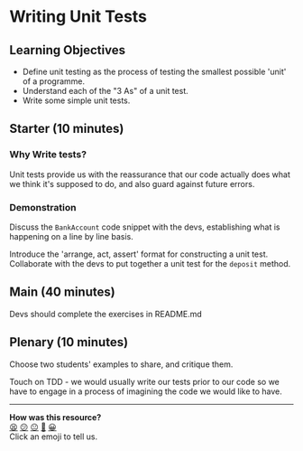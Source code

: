 # Writing Unit Tests

## Learning Objectives

- Define unit testing as the process of testing the smallest possible 'unit' of a programme.
- Understand each of the "3 As" of a unit test.
- Write some simple unit tests.

## Starter (10 minutes)

### Why Write tests?

Unit tests provide us with the reassurance that our code actually does what we think it's supposed to do, and also guard against future errors.

### Demonstration

Discuss the `BankAccount` code snippet with the devs, establishing what is happening on a line by line basis.

Introduce the 'arrange, act, assert' format for constructing a unit test. Collaborate with the devs to put together a unit test for the `deposit` method.

## Main (40 minutes)

Devs should complete the exercises in README.md

## Plenary (10 minutes)

Choose two students' examples to share, and critique them.

Touch on TDD - we would usually write our tests prior to our code so we have to engage in a process of imagining the code we would like to have.

<!-- BEGIN GENERATED SECTION DO NOT EDIT -->

---

**How was this resource?**  
[😫](https://airtable.com/shrUJ3t7KLMqVRFKR?prefill_Repository=skills-workshops&prefill_File=test_driven_development/writing_tests/COACH_INSTRUCTIONS.md&prefill_Sentiment=😫) [😕](https://airtable.com/shrUJ3t7KLMqVRFKR?prefill_Repository=skills-workshops&prefill_File=test_driven_development/writing_tests/COACH_INSTRUCTIONS.md&prefill_Sentiment=😕) [😐](https://airtable.com/shrUJ3t7KLMqVRFKR?prefill_Repository=skills-workshops&prefill_File=test_driven_development/writing_tests/COACH_INSTRUCTIONS.md&prefill_Sentiment=😐) [🙂](https://airtable.com/shrUJ3t7KLMqVRFKR?prefill_Repository=skills-workshops&prefill_File=test_driven_development/writing_tests/COACH_INSTRUCTIONS.md&prefill_Sentiment=🙂) [😀](https://airtable.com/shrUJ3t7KLMqVRFKR?prefill_Repository=skills-workshops&prefill_File=test_driven_development/writing_tests/COACH_INSTRUCTIONS.md&prefill_Sentiment=😀)  
Click an emoji to tell us.

<!-- END GENERATED SECTION DO NOT EDIT -->
